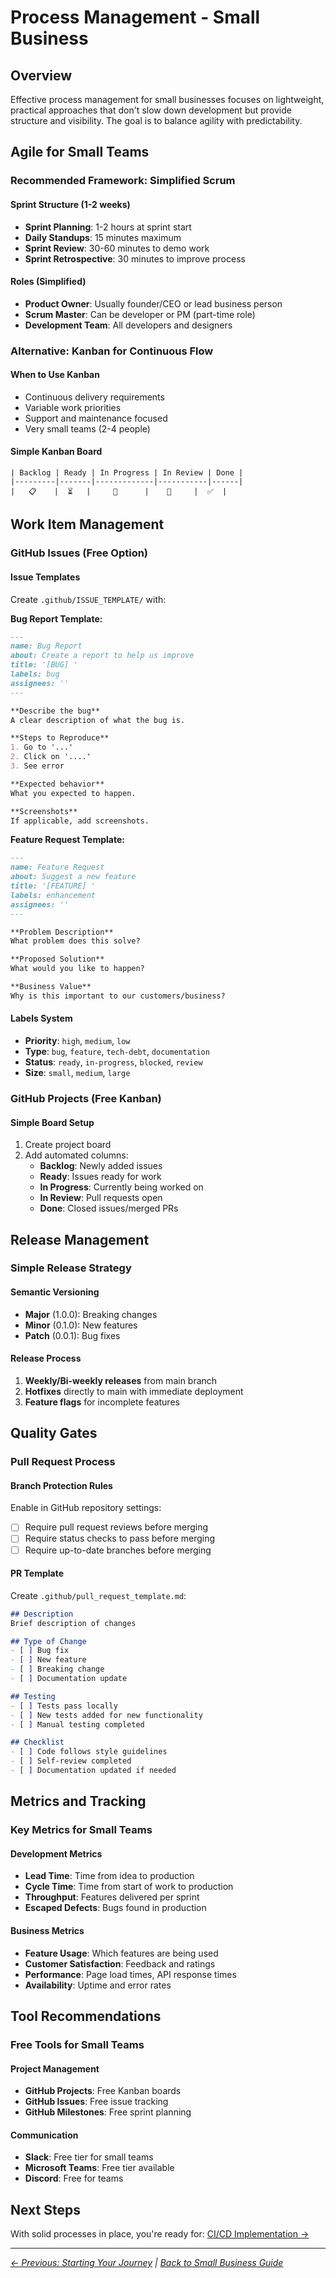 # Process Management - Small Business

## Overview

Effective process management for small businesses focuses on lightweight, practical approaches that don't slow down development but provide structure and visibility. The goal is to balance agility with predictability.

## Agile for Small Teams

### Recommended Framework: Simplified Scrum

#### Sprint Structure (1-2 weeks)
- **Sprint Planning**: 1-2 hours at sprint start
- **Daily Standups**: 15 minutes maximum
- **Sprint Review**: 30-60 minutes to demo work
- **Sprint Retrospective**: 30 minutes to improve process

#### Roles (Simplified)
- **Product Owner**: Usually founder/CEO or lead business person
- **Scrum Master**: Can be developer or PM (part-time role)
- **Development Team**: All developers and designers

### Alternative: Kanban for Continuous Flow

#### When to Use Kanban
- Continuous delivery requirements
- Variable work priorities
- Support and maintenance focused
- Very small teams (2-4 people)

#### Simple Kanban Board
```
| Backlog | Ready | In Progress | In Review | Done |
|---------|-------|-------------|-----------|------|
|   📋    |  ⏳   |     🔧      |    👀     |  ✅  |
```

## Work Item Management

### GitHub Issues (Free Option)

#### Issue Templates
Create `.github/ISSUE_TEMPLATE/` with:

**Bug Report Template:**
```markdown
---
name: Bug Report
about: Create a report to help us improve
title: '[BUG] '
labels: bug
assignees: ''
---

**Describe the bug**
A clear description of what the bug is.

**Steps to Reproduce**
1. Go to '...'
2. Click on '....'
3. See error

**Expected behavior**
What you expected to happen.

**Screenshots**
If applicable, add screenshots.
```

**Feature Request Template:**
```markdown
---
name: Feature Request
about: Suggest a new feature
title: '[FEATURE] '
labels: enhancement
assignees: ''
---

**Problem Description**
What problem does this solve?

**Proposed Solution**
What would you like to happen?

**Business Value**
Why is this important to our customers/business?
```

#### Labels System
- **Priority**: `high`, `medium`, `low`
- **Type**: `bug`, `feature`, `tech-debt`, `documentation`
- **Status**: `ready`, `in-progress`, `blocked`, `review`
- **Size**: `small`, `medium`, `large`

### GitHub Projects (Free Kanban)

#### Simple Board Setup
1. Create project board
2. Add automated columns:
   - **Backlog**: Newly added issues
   - **Ready**: Issues ready for work
   - **In Progress**: Currently being worked on
   - **In Review**: Pull requests open
   - **Done**: Closed issues/merged PRs

## Release Management

### Simple Release Strategy

#### Semantic Versioning
- **Major** (1.0.0): Breaking changes
- **Minor** (0.1.0): New features
- **Patch** (0.0.1): Bug fixes

#### Release Process
1. **Weekly/Bi-weekly releases** from main branch
2. **Hotfixes** directly to main with immediate deployment
3. **Feature flags** for incomplete features

## Quality Gates

### Pull Request Process

#### Branch Protection Rules
Enable in GitHub repository settings:
- [ ] Require pull request reviews before merging
- [ ] Require status checks to pass before merging
- [ ] Require up-to-date branches before merging

#### PR Template
Create `.github/pull_request_template.md`:
```markdown
## Description
Brief description of changes

## Type of Change
- [ ] Bug fix
- [ ] New feature
- [ ] Breaking change
- [ ] Documentation update

## Testing
- [ ] Tests pass locally
- [ ] New tests added for new functionality
- [ ] Manual testing completed

## Checklist
- [ ] Code follows style guidelines
- [ ] Self-review completed
- [ ] Documentation updated if needed
```

## Metrics and Tracking

### Key Metrics for Small Teams

#### Development Metrics
- **Lead Time**: Time from idea to production
- **Cycle Time**: Time from start of work to production
- **Throughput**: Features delivered per sprint
- **Escaped Defects**: Bugs found in production

#### Business Metrics
- **Feature Usage**: Which features are being used
- **Customer Satisfaction**: Feedback and ratings
- **Performance**: Page load times, API response times
- **Availability**: Uptime and error rates

## Tool Recommendations

### Free Tools for Small Teams

#### Project Management
- **GitHub Projects**: Free Kanban boards
- **GitHub Issues**: Free issue tracking
- **GitHub Milestones**: Free sprint planning

#### Communication
- **Slack**: Free tier for small teams
- **Microsoft Teams**: Free tier available
- **Discord**: Free for teams

## Next Steps

With solid processes in place, you're ready for:
[CI/CD Implementation →](../04-ci-cd/)

---
*[← Previous: Starting Your Journey](../02-starting-your-devops-journey/) | [Back to Small Business Guide](../README.md)*
